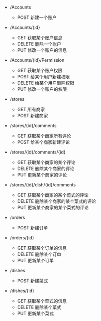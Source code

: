 - /Accounts
    - POST 新建一个账户

- /Accounts/{id}
    - GET 获取某个账户信息
    - DELETE 删除一个账户
    - PUT 修改一个账户的信息

- /Accounts/{id}/Permission
    - GET 获取某个账户权限
    - POST 给某个用户新建权限
    - DELETE 给某个用户删除权限
    - PUT 修改一个账户的权限

- /stores
    - GET 所有商家
    - POST 新建商家

- /stores/{id}/comments
    - GET 获取某个商家所有评论
    - POST 给某个商家新建评论

- /stores/{id}/comments/{id}
    - GET 获取某个商家的某个评论
    - DELETE 删除某个商家的评论
    - PUT 更新某个商家的评论

- /stores/{id}/dish/{id}/comments
    - GET 获取某个商家的某个菜式的评论
    - DELETE 删除某个商家的某个菜式的评论
    - PUT 更新某个商家的某个菜式的评论

- /orders
    - POST 新建订单

- /orders/{id}
    - GET 获取某个订单的信息
    - DELETE 删除某个订单
    - PUT 更新某个订单

- /dishes
    - POST 新建菜式

- /dishes/{id}
    - GET 获取某个菜式的信息
    - DELETE 删除某个菜式
    - PUT 更新某个菜式